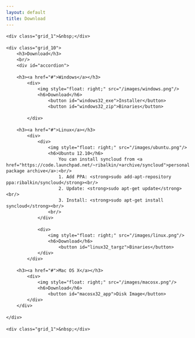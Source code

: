 ```yaml
---
layout: default
title: Download
---
```


<script type="text/javascript">
    $(function(){

        $( "#accordion" ).accordion({ autoHeight: false });

        if (navigator.platform.indexOf("Windows") != -1) {
            $('#accordion').accordion( "activate" , 0 );
        } else if (navigator.platform.indexOf("Linux") != -1) {
            $('#accordion').accordion( "activate" , 1 );
        } else if (navigator.platform.indexOf("Mac") != -1) {
            $('#accordion').accordion( "activate" , 2 );
        }

        $( "#windows32_exe" ).button({
            icons: {
                primary: "ui-icon-arrowthickstop-1-s"
            }
        });

        $( "#windows32_exe" ).click(function() {
            window.location.href = "https://github.com/downloads/syncloud/syncloud/syncloud-windows-0.0.1-SNAPSHOT.exe";
        });

        $( "#windows32_zip" ).button({
            icons: {
                primary: "ui-icon-arrowthickstop-1-s"
            }
        });

        $( "#windows32_zip" ).click(function() {
            window.location.href = "https://github.com/downloads/syncloud/syncloud/syncloud-windows-0.0.1-SNAPSHOT.zip";
        });

        $( "#linux32_targz" ).button({
            icons: {
                primary: "ui-icon-arrowthickstop-1-s"
            }
        });

        $( "#linux32_targz" ).click(function() {
            window.location.href = "https://github.com/downloads/syncloud/syncloud/syncloud-linux-0.0.1-SNAPSHOT.zip";
        });

        $( "#macosx32_app" ).button({
            icons: {
                primary: "ui-icon-arrowthickstop-1-s"
            }
        });

        $( "#macosx32_app" ).click(function() {
            window.location.href = "https://github.com/downloads/syncloud/syncloud/syncloud-macosx-0.0.1-SNAPSHOT.dmg";
        });
    });
</script>

<div class="container_12">

    <div class="grid_1">&nbsp;</div>

    <div class="grid_10">
        <h3>Download</h3>
        <br/>
        <div id="accordion">

        <h3><a href="#">Windows</a></h3>
            <div>
                <img style="float: right;" src="/images/windows.png"/>
                <h6>Download</h6>
                    <button id="windows32_exe">Installer</button>
                    <button id="windows32_zip">Binaries</button>

            </div>

        <h3><a href="#">Linux</a></h3>
            <div>
                <div>
                    <img style="float: right;" src="/images/ubuntu.png"/>
                    <h6>Ubuntu 12.10</h6>
                        You can install syncloud from <a href="https://code.launchpad.net/~ribalkin/+archive/syncloud">personal package archive</a>:<br/>
                        1. Add PPA: <strong>sudo add-apt-repository ppa:ribalkin/syncloud</strong><br/>
                        2. Update: <strong>sudo apt-get update</strong><br/>
                        3. Install: <strong>sudo apt-get install syncloud</strong><br/>
                    <br/>
                </div>

                <div>
                    <img style="float: right;" src="/images/linux.png"/>
                    <h6>Download</h6>
                        <button id="linux32_targz">Binaries</button>
                </div>
            </div>

        <h3><a href="#">Mac OS X</a></h3>
            <div>
                <img style="float: right;" src="/images/macosx.png"/>
                <h6>Download</h6>
                    <button id="macosx32_app">Disk Image</button>
            </div>
        </div>

    </div>

    <div class="grid_1">&nbsp;</div>
</div>


